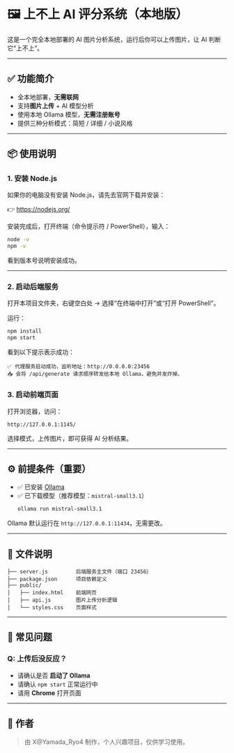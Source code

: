 # 🖼️ 上不上 AI 评分系统（本地版）

这是一个完全本地部署的 AI 图片分析系统，运行后你可以上传图片，让 AI 判断它“上不上”。

---

## ✅ 功能简介

- 全本地部署，**无需联网**
- 支持**图片上传** + AI 模型分析
- 使用本地 Ollama 模型，**无需注册账号**
- 提供三种分析模式：简短 / 详细 / 小说风格

---

## 📦 使用说明

### 1. 安装 Node.js

如果你的电脑没有安装 Node.js，请先去官网下载并安装：

👉 https://nodejs.org/

安装完成后，打开终端（命令提示符 / PowerShell），输入：

```bash
node -v
npm -v
```

看到版本号说明安装成功。

---

### 2. 启动后端服务

打开本项目文件夹，右键空白处 → 选择“在终端中打开”或“打开 PowerShell”。

运行：

```bash
npm install
npm start
```

看到以下提示表示成功：

```
✅ 代理服务启动成功，监听地址：http://0.0.0.0:23456
📥 会将 /api/generate 请求顺序转发给本地 Ollama，避免并发炸掉。
```

### 3. 启动前端页面

打开浏览器，访问：

```
http://127.0.0.1:1145/
```

选择模式，上传图片，即可获得 AI 分析结果。

---

## ⚙️ 前提条件（重要）

- ✅ 已安装 [Ollama](https://ollama.com/)
- ✅ 已下载模型（推荐模型：`mistral-small3.1`）
  ```bash
  ollama run mistral-small3.1
  ```

Ollama 默认运行在 `http://127.0.0.1:11434`，无需更改。

---

## 🧾 文件说明

```
├── server.js         后端服务主文件（端口 23456）
├── package.json      项目依赖定义
├── public/
│   ├── index.html    前端网页
│   ├── api.js        图片上传分析逻辑
│   └── styles.css    页面样式
```

---

## 💬 常见问题

### Q: 上传后没反应？

- 请确认是否 **启动了 Ollama**
- 请确认 `npm start` 正常运行中
- 请用 **Chrome** 打开页面

---

## 👤 作者

> 由 X@Yamada_Ryo4 制作，个人兴趣项目，仅供学习使用。
